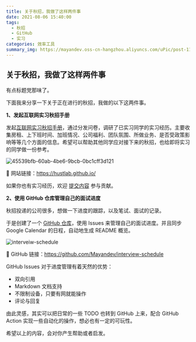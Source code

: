 ```yaml
---
title: 关于秋招，我做了这样两件事
date: 2021-08-06 15:40:00
tags: 
  - 秋招
  - GitHub
  - 实习
categories: 效率工具
summary_img: https://mayandev.oss-cn-hangzhou.aliyuncs.com/uPic/post-11.png
---
```


## 关于秋招，我做了这样两件事

有点标题党那味了。

下面我来分享一下关于正在进行的秋招，我做的以下这两件事。

**1、发起互联网实习秋招手册**

发起[互联网实习秋招手册](https://hustlab.github.io/)，通过分发问卷，调研了已实习同学的实习经历。主要收集房租、上下班时间、加班情况、公司福利、团队氛围、所做业务、是否受政策影响等等几个方面的信息。希望可以帮助其他同学应对接下来的秋招，也给即将实习的同学做一份参考。

![45539bfb-60ab-4be6-9bcb-0bc1cff3d121](https://mayandev.oss-cn-hangzhou.aliyuncs.com/uPic/45539bfb-60ab-4be6-9bcb-0bc1cff3d121.png)

🔗 网站链接：https://hustlab.github.io/

如果你也有实习经历，欢迎 [提交内容](https://github.com/HUSTLab/hustlab.github.io#参与贡献) 参与贡献。

**2、使用 GitHub 仓库管理自己的面试进度**

秋招投递的公司很多，想做一下进度的跟踪，以及笔试、面试的记录。

于是创建了一个 [GitHub 仓库](https://github.com/Mayandev/interview-schedule)，使用 Issues 来管理自己的面试进度。并且同步 Google Calendar 的日程，自动地生成 README 概览。

![interveiw-schedule](https://mayandev.oss-cn-hangzhou.aliyuncs.com/uPic/interveiw-schedule.png)

🐙 GitHub 链接：https://github.com/Mayandev/interview-schedule

GitHub Issues 对于进度管理有着天然的优势：

- 双向引用
- Markdown 文档支持
- 不限制设备，只要有网就能操作
- 评论与回复

由此灵感，其实可以把日常的一些 TODO 也转到 GitHub 上来，配合 GitHub Action 实现一些自动化的操作，想必也有一定的可玩性。

希望以上的内容，会对你产生帮助或者启发。